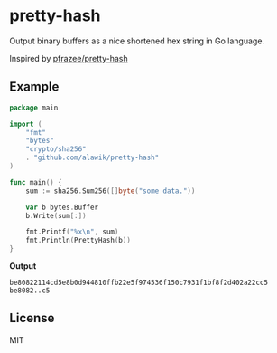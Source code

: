 # pretty-hash
Output binary buffers as a nice shortened hex string in Go language.

Inspired by [pfrazee/pretty-hash](https://github.com/pfrazee/pretty-hash)

## Example

```go
package main

import (
    "fmt"
    "bytes"
    "crypto/sha256"
    . "github.com/alawik/pretty-hash"
)

func main() {
    sum := sha256.Sum256([]byte("some data."))

    var b bytes.Buffer
    b.Write(sum[:])

    fmt.Printf("%x\n", sum)
    fmt.Println(PrettyHash(b))
}
```

**Output**

```
be80822114cd5e8b0d944810ffb22e5f974536f150c7931f1bf8f2d402a22cc5
be8082..c5
```

## License
MIT
